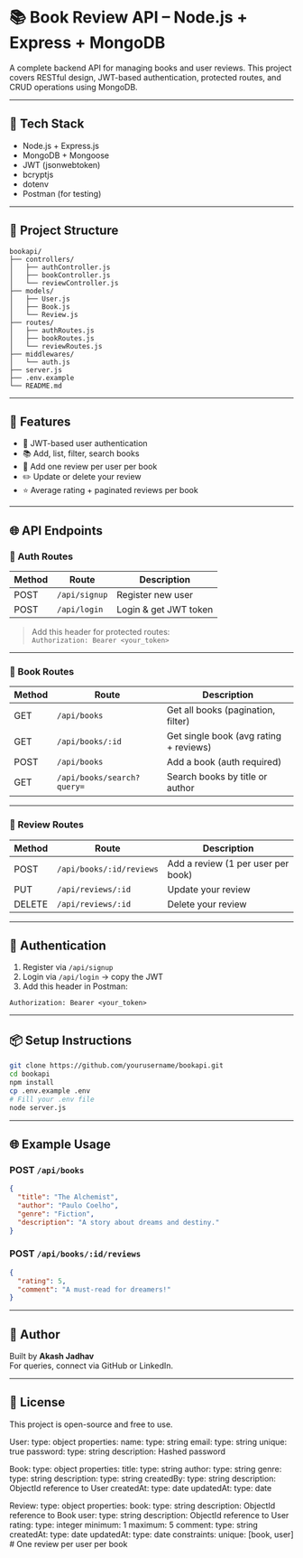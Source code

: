 # 📚 Book Review API – Node.js + Express + MongoDB

A complete backend API for managing books and user reviews. This project covers RESTful design, JWT-based authentication, protected routes, and CRUD operations using MongoDB.

---

## 🔧 Tech Stack

- Node.js + Express.js
- MongoDB + Mongoose
- JWT (jsonwebtoken)
- bcryptjs
- dotenv
- Postman (for testing)

---

## 📂 Project Structure

```
bookapi/
├── controllers/
│   ├── authController.js
│   ├── bookController.js
│   └── reviewController.js
├── models/
│   ├── User.js
│   ├── Book.js
│   └── Review.js
├── routes/
│   ├── authRoutes.js
│   ├── bookRoutes.js
│   └── reviewRoutes.js
├── middlewares/
│   └── auth.js
├── server.js
├── .env.example
└── README.md
```

---

## 🚀 Features

- 🔐 JWT-based user authentication
- 📚 Add, list, filter, search books
- 📝 Add one review per user per book
- ✏️ Update or delete your review
- ⭐ Average rating + paginated reviews per book

---

## 🌐 API Endpoints

### 📌 Auth Routes

| Method | Route        | Description                |
|--------|--------------|----------------------------|
| POST   | `/api/signup` | Register new user         |
| POST   | `/api/login`  | Login & get JWT token     |

> Add this header for protected routes:  
> `Authorization: Bearer <your_token>`

---

### 📌 Book Routes

| Method | Route                      | Description                               |
|--------|----------------------------|-------------------------------------------|
| GET    | `/api/books`               | Get all books (pagination, filter)        |
| GET    | `/api/books/:id`           | Get single book (avg rating + reviews)    |
| POST   | `/api/books`               | Add a book (auth required)                |
| GET    | `/api/books/search?query=` | Search books by title or author           |

---

### 📌 Review Routes

| Method | Route                             | Description                             |
|--------|-----------------------------------|-----------------------------------------|
| POST   | `/api/books/:id/reviews`          | Add a review (1 per user per book)      |
| PUT    | `/api/reviews/:id`                | Update your review                      |
| DELETE | `/api/reviews/:id`                | Delete your review                      |

---

## 🔐 Authentication

1. Register via `/api/signup`
2. Login via `/api/login` → copy the JWT
3. Add this header in Postman:
```
Authorization: Bearer <your_token>
```

---

## 📦 Setup Instructions

```bash
git clone https://github.com/yourusername/bookapi.git
cd bookapi
npm install
cp .env.example .env
# Fill your .env file
node server.js
```

---

## 🌐 Example Usage

### POST `/api/books`

```json
{
  "title": "The Alchemist",
  "author": "Paulo Coelho",
  "genre": "Fiction",
  "description": "A story about dreams and destiny."
}
```

### POST `/api/books/:id/reviews`

```json
{
  "rating": 5,
  "comment": "A must-read for dreamers!"
}
```

---

## 💼 Author

Built by **Akash Jadhav**  
For queries, connect via GitHub or LinkedIn.

---

## 📜 License

This project is open-source and free to use.

User:
  type: object
  properties:
    name:
      type: string
    email:
      type: string
      unique: true
    password:
      type: string
      description: Hashed password

Book:
  type: object
  properties:
    title:
      type: string
    author:
      type: string
    genre:
      type: string
    description:
      type: string
    createdBy:
      type: string
      description: ObjectId reference to User
    createdAt:
      type: date
    updatedAt:
      type: date

Review:
  type: object
  properties:
    book:
      type: string
      description: ObjectId reference to Book
    user:
      type: string
      description: ObjectId reference to User
    rating:
      type: integer
      minimum: 1
      maximum: 5
    comment:
      type: string
    createdAt:
      type: date
    updatedAt:
      type: date
  constraints:
    unique: [book, user]  # One review per user per book
